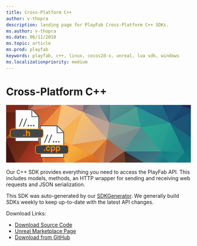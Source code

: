 ```yaml
---
title: Cross-Platform C++
author: v-thopra
description: landing page for PlayFab Cross-Platform C++ SDKs.
ms.author: v-thopra
ms.date: 06/11/2018
ms.topic: article
ms.prod: playfab
keywords: playfab, c++, linux, cocos2d-x, unreal, lua sdk, windows
ms.localizationpriority: medium
---
```


# Cross-Platform C++
![Cross-Platform C++](./media/cpp1.png)

Our C++ SDK provides everything you need to access the PlayFab API. This includes models, methods, an HTTP wrapper for sending and receiving web requests and JSON serialization.

This SDK was auto-generated by our [SDKGenerator](https://api.playfab.com/sdks/sdk-generator). We generally build SDKs weekly to keep up-to-date with the latest API changes.

Download Links:
- [Download Source Code](https://github.com/PlayFab/UnrealMarketplacePlugin)
- [Unreal Marketplace Page](https://www.unrealengine.com/marketplace/playfab-sdk)
- [Download from GitHub](https://api.playfab.com/downloads/unreal-mkpl)